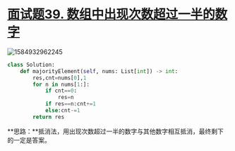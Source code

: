 # [面试题39. 数组中出现次数超过一半的数字](https://leetcode-cn.com/problems/shu-zu-zhong-chu-xian-ci-shu-chao-guo-yi-ban-de-shu-zi-lcof/)

![1584932962245](C:\Users\75043\AppData\Roaming\Typora\typora-user-images\1584932962245.png)

```python
class Solution:
    def majorityElement(self, nums: List[int]) -> int:
        res,cnt=nums[0],1
        for n in nums[1:]:
            if cnt==0:
                res=n
            if res==n:cnt+=1
            else:cnt-=1
        return res
```

**思路：**抵消法，用出现次数超过一半的数字与其他数字相互抵消，最终剩下的一定是答案。